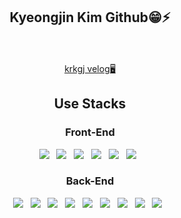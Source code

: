  <div align=center>
  <h2>Kyeongjin Kim Github😁⚡</h2>
  <br><br>
  </div>
 <div align=center>
 <div><a href="https://velog.io/@krkgj">krkgj velog🖥</a></div>
  <div>
   <h2>Use Stacks</h2>
   <h3>Front-End</h3>
<img src="https://img.shields.io/badge/HTML5-E34F26?style=flat-square&logo=HTML5&logoColor=white"/> &nbsp
<img src="https://img.shields.io/badge/CSS3-1572B6?style=flat-square&logo=CSS3&logoColor=white"/> &nbsp
<img src="https://img.shields.io/badge/JavaScript-F7DF1E?style=flat-square&logo=JavaScript&logoColor=white"/> &nbsp
<img src="https://img.shields.io/badge/Vue.js-4FC08D?style=flat-square&logo=Vue.js&logoColor=white"/> &nbsp
<img src="https://img.shields.io/badge/Vuetify-1867C0?style=flat-square&logo=Vuetify&logoColor=white"/> &nbsp
<img src="https://img.shields.io/badge/Bootstrap-7952B3?style=flat-square&logo=Bootstrap&logoColor=white"/> &nbsp
  </div>
  <div>
  <h3>Back-End</h3>
<img src="https://img.shields.io/badge/Spring-6DB33F?style=flat-square&logo=Spring&logoColor=white"/> &nbsp
<img src="https://img.shields.io/badge/Spring Boot-6DB33F?style=flat-square&logo=Spring Boot&logoColor=white"/> &nbsp
<img src="https://img.shields.io/badge/Java-CC491C?style=flat-square&logo=Java&logoColor=white"/> &nbsp
<img src="https://img.shields.io/badge/Jenkins-D24939?style=flat-square&logo=Jenkins&logoColor=white"/> &nbsp
<img src="https://img.shields.io/badge/MySQL-4479A1?style=flat-square&logo=MySQL&logoColor=white"/> &nbsp
<img src="https://img.shields.io/badge/Oracle-F80000?style=flat-square&logo=Oracle&logoColor=white"/> &nbsp
<img src="https://img.shields.io/badge/CentOS-262577?style=flat-square&logo=CentOS&logoColor=white"/> &nbsp
<img src="https://img.shields.io/badge/Ubuntu-E95420?style=flat-square&logo=Ubuntu&logoColor=white"/> &nbsp
<img src="https://img.shields.io/badge/Linux-FCC624?style=flat-square&logo=Linux&logoColor=white"/> &nbsp
    </div>
  </div>
  

